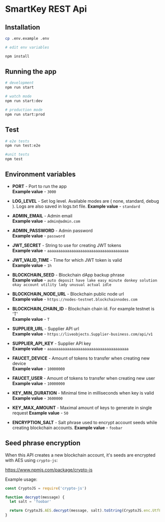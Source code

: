 # SmartKey REST Api

## Installation

```bash
cp .env.example .env

# edit env variables

npm install
```

## Running the app

```bash
# development
npm run start

# watch mode
npm run start:dev

# production mode
npm run start:prod
```

## Test

```bash
# e2e tests
npm run test:e2e

#unit tests
npm test
```

## Environment variables

- **PORT** - Port to run the app  
  **Example value** - `3000`

- **LOG_LEVEL** - Set log level. Available modes are ( none, standard, debug ). Logs are also saved in logs.txt file.
  **Example value** - `standard`

- **ADMIN_EMAIL** - Admin email  
  **Example value** - `admin@admin.com`

- **ADMIN_PASSWORD** - Admin password  
  **Example value** - `password`

- **JWT_SECRET** - String to use for creating JWT tokens  
  **Example value** - `aaaaaaaaaaaaaaaaaaaaaaaaaaaaaaaaaaaaa`

- **JWT_VALID_TIME** - Time for which JWT token is valid  
  **Example value** - `1h`

- **BLOCKCHAIN_SEED** - Blockchain dApp backup phrase  
  **Example value** - `auto deposit have lake easy minute donkey solution okay account utility lady unusual actual idle`

- **BLOCKCHAIN_NODE_URL** - Blockchain public node url  
  **Example value** - `https://nodes-testnet.blockchainnodes.com`

- **BLOCKCHAIN_CHAIN_ID** - Blockchain chain id. For example testnet is 'T'  
  **Example value** - `T`

- **SUPPLIER_URL** - Supplier API url  
  **Example value** - `https://liveobjects.Supplier-business.com/api/v1`

- **SUPPLIER_API_KEY** - Supplier API key  
  **Example value** - `aaaaaaaaaaaaaaaaaaaaaaaaaaaaaaaaaaaaa`

- **FAUCET_DEVICE** - Amount of tokens to transfer when creating new device  
  **Example value** - `10000000`

- **FAUCET_USER** - Amount of tokens to transfer when creating new user  
  **Example value** - `10000000`

- **KEY_MIN_DURATION** - Minimal time in milliseconds when key is valid  
  **Example value** - `3600000`

- **KEY_MAX_AMOUNT** - Maximal amount of keys to generate in single request
  **Example value** - `50`

- **ENCRYPTION_SALT** - Salt phrase used to encrypt account seeds while creating blockchain accounts.
  **Example value** - `foobar`

## Seed phrase encryption

When this API creates a new blockchain account, it's seeds are encrypted with AES using `crypto-js`:

https://www.npmjs.com/package/crypto-js

Example usage:

```javascript
const CryptoJS = require('crypto-js')

function decrypt(message) {
  let salt = 'foobar'

  return CryptoJS.AES.decrypt(message, salt).toString(CryptoJS.enc.Utf8)
}
```
